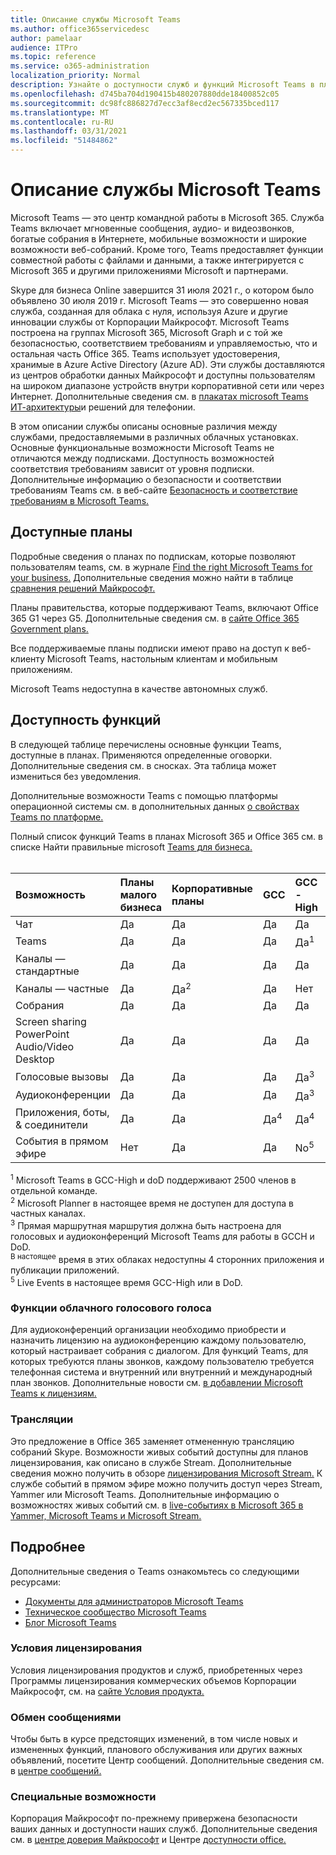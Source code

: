 ```yaml
---
title: Описание службы Microsoft Teams
ms.author: office365servicedesc
author: pamelaar
audience: ITPro
ms.topic: reference
ms.service: o365-administration
localization_priority: Normal
description: Узнайте о доступности служб и функций Microsoft Teams в планах Microsoft 365 и Office 365.
ms.openlocfilehash: d745ba704d190415b480207880dde18400852c05
ms.sourcegitcommit: dc98fc886827d7ecc3af8ecd2ec567335bced117
ms.translationtype: MT
ms.contentlocale: ru-RU
ms.lasthandoff: 03/31/2021
ms.locfileid: "51484862"
---
```

# <a name="microsoft-teams-service-description"></a>Описание службы Microsoft Teams

Microsoft Teams — это центр командной работы в Microsoft 365. Служба Teams включает мгновенные сообщения, аудио- и видеозвонков, богатые собрания в Интернете, мобильные возможности и широкие возможности веб-собраний. Кроме того, Teams предоставляет функции совместной работы с файлами и данными, а также интегрируется с Microsoft 365 и другими приложениями Microsoft и партнерами.

Skype для бизнеса Online завершится 31 июля 2021 г., о котором было объявлено 30 июля 2019 г. [](https://techcommunity.microsoft.com/t5/Microsoft-Teams-Blog/Skype-for-Business-Online-to-Be-Retired-in-2021/ba-p/777833) Microsoft Teams — это совершенно новая служба, созданная для облака с нуля, используя Azure и другие инновации службы от Корпорации Майкрософт. Microsoft Teams построена на группах Microsoft 365, Microsoft Graph и с той же безопасностью, соответствием требованиям и управляемостью, что и остальная часть Office 365. Teams использует удостоверения, хранимые в Azure Active Directory (Azure AD). Эти службы доставляются из центров обработки данных Майкрософт и доступны пользователям на широком диапазоне устройств внутри корпоративной сети или через Интернет. Дополнительные сведения см. в [плакатах microsoft Teams ИТ-архитектуры](/microsoftteams/teams-architecture-solutions-posters)и решений для телефонии.

В этом описании службы описаны основные различия между службами, предоставляемыми в различных облачных установках. Основные функциональные возможности Microsoft Teams не отличаются между подписками. Доступность возможностей соответствия требованиям зависит от уровня подписки. Дополнительные информацию о безопасности и соответствии требованиям Teams см. в веб-сайте [Безопасность и соответствие требованиям в Microsoft Teams.](/microsoftteams/security-compliance-overview)

## <a name="available-plans"></a>Доступные планы

Подробные сведения о планах по подпискам, которые позволяют пользователям teams, см. в журнале [Find the right Microsoft Teams for your business.](https://www.microsoft.com/microsoft-teams/compare-microsoft-teams-options) Дополнительные сведения можно найти в таблице [сравнения решений Майкрософт.](https://go.microsoft.com/fwlink/?linkid=2139145)

Планы правительства, которые поддерживают Teams, включают Office 365 G1 через G5. Дополнительные сведения см. в [сайте Office 365 Government plans.](https://www.microsoft.com/microsoft-365/government/compare-office-365-government-plans)

Все поддерживаемые планы подписки имеют право на доступ к веб-клиенту Microsoft Teams, настольным клиентам и мобильным приложениям.

Microsoft Teams недоступна в качестве автономных служб.

## <a name="feature-availability"></a>Доступность функций

В следующей таблице перечислены основные функции Teams, доступные в планах. Применяются определенные оговорки. Дополнительные сведения см. в сносках. Эта таблица может измениться без уведомления.

Дополнительные возможности Teams с помощью платформы операционной системы см. в дополнительных данных [о свойствах Teams по платформе.](https://aka.ms/teamsfeaturesbyplatform)

Полный список функций Teams в планах Microsoft 365 и Office 365 см. в списке Найти правильные microsoft [Teams для бизнеса.](https://www.microsoft.com/microsoft-teams/compare-microsoft-teams-options)<br><br>

| Возможность | Планы малого бизнеса | Корпоративные планы | GCC | GCC - High | DOD | Планы образования |
|:-----|:-----|:-----|:-----|:-----|:-----|:-----|
|Чат  <br/> |Да  <br/> |Да  <br/> |Да  <br/> |Да  <br/> |Да  <br/> |Да  <br/> |
|Teams  <br/> |Да <br/> |Да <br/> |Да <br/> |Да<sup>1</sup>  <br/> |Да<sup>1</sup>  <br/> |Да  <br/> |
|Каналы — стандартные  <br/> |Да  <br/> |Да  <br/> |Да  <br/> |Да  <br/> |Да  <br/> |Да  <br/> |
|Каналы — частные  <br/> |Да  <br/> |Да<sup>2</sup>  <br/> |Да <br/> |Нет  <br/> |Нет <br/> |Да  <br/> |
|Собрания  <br/> |Да  <br/> |Да  <br/> |Да  <br/> |Да  <br/> |Да  <br/> |Да  <br/> |
|Screen sharing PowerPoint Audio/Video Desktop <br/> |Да  <br/> |Да  <br/> |Да  <br/> |Да  <br/> |Да  <br/> |Да  <br/> |
|Голосовые вызовы  <br/> |Да  <br/> |Да  <br/> |Да  <br/> |Да<sup>3</sup>  <br/> |Да<sup>3</sup>  <br/> |Да  <br/> |
|Аудиоконференции  <br/> |Да  <br/> |Да  <br/> |Да  <br/> |Да<sup>3</sup>  <br/> |Да<sup>3</sup>  <br/> |Да  <br/> |
|Приложения, боты, & соединители  <br/> |Да  <br/> |Да  <br/> |Да<sup>4</sup>  <br/> |Да<sup>4</sup>  <br/> |Да<sup>4</sup>  <br/> |Да  <br/> |
|События в прямом эфире  <br/> |Нет  <br/> |Да  <br/> |Да  <br/> |No<sup>5</sup>  <br/> |No<sup>5</sup>  <br/> |Да  <br/> |

<sup>1</sup> Microsoft Teams в GCC-High и doD поддерживают 2500 членов в отдельной команде.<br/>
<sup>2</sup> Microsoft Planner в настоящее время не доступен для доступа в частных каналах.<br/>
<sup>3</sup> Прямая маршрутная маршрутия должна быть настроена для голосовых и аудиоконференций Microsoft Teams для работы в GCCH и DoD.<br/>
<sup>В настоящее</sup> время в этих облаках недоступны 4 сторонних приложения и публикации приложений.<br/>
<sup>5</sup> Live Events в настоящее время GCC-High или в DoD.<br/>

### <a name="cloud-voice-features"></a>Функции облачного голосового голоса

Для аудиоконференций организации необходимо приобрести и назначить лицензию на аудиоконференцию каждому пользователю, который настраивает собрания с диалогом. Для функций Teams, для которых требуются планы звонков, каждому пользователю требуется телефонная система и внутренний или внутренний и международный план звонков. Дополнительные новости см. [в добавлении Microsoft Teams к лицензиям.](/microsoftteams/teams-add-on-licensing/microsoft-teams-add-on-licensing)

### <a name="live-events"></a>Трансляции

Это предложение в Office 365 заменяет отмененную трансляцию собраний Skype. Возможности живых событий доступны для планов лицензирования, как описано в службе Stream. Дополнительные сведения можно получить в обзоре [лицензирования Microsoft Stream.](/stream/license-overview) К службе событий в прямом эфире можно получить доступ через Stream, Yammer или Microsoft Teams. Дополнительные информацию о возможностях живых событий см. в [live-событиях в Microsoft 365 в Yammer, Microsoft Teams и Microsoft Stream.](/stream/live-event-m365)

## <a name="learn-more"></a>Подробнее

Дополнительные сведения о Teams ознакомьтесь со следующими ресурсами:
 
- [Документы для администраторов Microsoft Teams](/MicrosoftTeams)
- [Техническое сообщество Microsoft Teams](https://techcommunity.microsoft.com/t5/microsoft-teams/ct-p/MicrosoftTeams)
- [Блог Microsoft Teams](https://aka.ms/TeamsBlog)

### <a name="licensing-terms"></a>Условия лицензирования

Условия лицензирования продуктов и служб, приобретенных через Программы лицензирования коммерческих объемов Корпорации Майкрософт, см. на [сайте Условия продукта.](https://www.microsoft.com/licensing/terms/) 

### <a name="messaging"></a>Обмен сообщениями 

Чтобы быть в курсе предстоящих изменений, в том числе новых и измененных функций, планового обслуживания или других важных объявлений, посетите Центр сообщений. Дополнительные сведения см. в [центре сообщений.](/microsoft-365/admin/manage/message-center)

### <a name="accessibility"></a>Специальные возможности

Корпорация Майкрософт по-прежнему привержена безопасности ваших данных и доступности наших служб. Дополнительные сведения см. в [центре доверия Майкрософт](https://www.microsoft.com/trust-center) и Центре [доступности office.](https://support.office.com/article/ecab0fcf-d143-4fe8-a2ff-6cd596bddc6d)